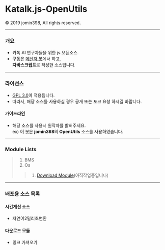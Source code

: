 # Katalk.js-OpenUtils
© 2019 jomin398, All rights reserved.
***
### 개요
 - 카톡 AI 연구자들을 위한 js 오픈소스.
 - 구동은 [메신저 봇](https://play.google.com/store/apps/details?id=com.xfl.kakaotalkbot)에서 하고,<br>**자바스크립트**로 작성한 소스입니다.
***
### 라이선스
 - [GPL 3.0](http://www.gnu.org/licenses/gpl-3.0.html)이 적용됩니다.
 - 따라서, 해당 소스를 사용하실 경우 공개 또는 포크 요청 하시길 바랍니다.
#### 가이드라인
* 해당 소스를 사용시 원작자를 밝혀주세요.<br>
 ex) 이 봇은 **jomin398**의 **OpenUtils** 소스를 사용하였습니다.
***
### Module Lists
>1. BMS
>2. Os
>>1. [Download Module](https://github.com/jomin398/Katalk.js-OpenUtils/blob/master/Module/Os/DLM/main.js)(아직작업중입니다)
***
### 배포용 소스 목록
#### 시간계산 소스
- 자연어2밀리초변환

#### 다운로드 모듈
- 링크 가져오기
